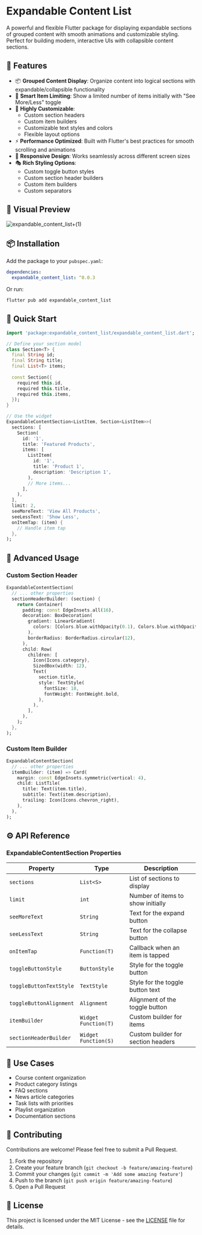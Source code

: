 <!--
This README describes the package. If you publish this package to pub.dev,
this README's contents appear on the landing page for your package.

For information about how to write a good package README, see the guide for
[writing package pages](https://dart.dev/tools/pub/writing-package-pages).

For general information about developing packages, see the Dart guide for
[creating packages](https://dart.dev/guides/libraries/create-packages)
and the Flutter guide for
[developing packages and plugins](https://flutter.dev/to/develop-packages).
-->

# Expandable Content List

A powerful and flexible Flutter package for displaying expandable sections of grouped content with smooth animations and customizable styling. Perfect for building modern, interactive UIs with collapsible content sections.

## 🌟 Features

- 📦 **Grouped Content Display**: Organize content into logical sections with expandable/collapsible functionality
- 🎯 **Smart Item Limiting**: Show a limited number of items initially with "See More/Less" toggle
- 🎨 **Highly Customizable**: 
  - Custom section headers
  - Custom item builders
  - Customizable text styles and colors
  - Flexible layout options
- ⚡ **Performance Optimized**: Built with Flutter's best practices for smooth scrolling and animations
- 📱 **Responsive Design**: Works seamlessly across different screen sizes
- 🎭 **Rich Styling Options**: 
  - Custom toggle button styles
  - Custom section header builders
  - Custom item builders
  - Custom separators
 
## 🌟 Visual Preview

![expandable_content_list+(1)](https://github.com/user-attachments/assets/10836449-41f3-440d-99b6-34320323387d)

## 📦 Installation

Add the package to your `pubspec.yaml`:

```yaml
dependencies:
  expandable_content_list: ^0.0.3
```

Or run:
```bash
flutter pub add expandable_content_list
```

## 🚀 Quick Start

```dart
import 'package:expandable_content_list/expandable_content_list.dart';

// Define your section model
class Section<T> {
  final String id;
  final String title;
  final List<T> items;
  
  const Section({
    required this.id,
    required this.title,
    required this.items,
  });
}

// Use the widget
ExpandableContentSection<ListItem, Section<ListItem>>(
  sections: [
    Section(
      id: '1',
      title: 'Featured Products',
      items: [
        ListItem(
          id: '1',
          title: 'Product 1',
          description: 'Description 1',
        ),
        // More items...
      ],
    ),
  ],
  limit: 2,
  seeMoreText: 'View All Products',
  seeLessText: 'Show Less',
  onItemTap: (item) {
    // Handle item tap
  },
);
```

## 🎨 Advanced Usage

### Custom Section Header
```dart
ExpandableContentSection(
  // ... other properties
  sectionHeaderBuilder: (section) {
    return Container(
      padding: const EdgeInsets.all(16),
      decoration: BoxDecoration(
        gradient: LinearGradient(
          colors: [Colors.blue.withOpacity(0.1), Colors.blue.withOpacity(0.05)],
        ),
        borderRadius: BorderRadius.circular(12),
      ),
      child: Row(
        children: [
          Icon(Icons.category),
          SizedBox(width: 12),
          Text(
            section.title,
            style: TextStyle(
              fontSize: 18,
              fontWeight: FontWeight.bold,
            ),
          ),
        ],
      ),
    );
  },
);
```

### Custom Item Builder
```dart
ExpandableContentSection(
  // ... other properties
  itemBuilder: (item) => Card(
    margin: const EdgeInsets.symmetric(vertical: 4),
    child: ListTile(
      title: Text(item.title),
      subtitle: Text(item.description),
      trailing: Icon(Icons.chevron_right),
    ),
  ),
);
```

## ⚙️ API Reference

### ExpandableContentSection Properties

| Property | Type | Description |
|----------|------|-------------|
| `sections` | `List<S>` | List of sections to display |
| `limit` | `int` | Number of items to show initially |
| `seeMoreText` | `String` | Text for the expand button |
| `seeLessText` | `String` | Text for the collapse button |
| `onItemTap` | `Function(T)` | Callback when an item is tapped |
| `toggleButtonStyle` | `ButtonStyle` | Style for the toggle button |
| `toggleButtonTextStyle` | `TextStyle` | Style for the toggle button text |
| `toggleButtonAlignment` | `Alignment` | Alignment of the toggle button |
| `itemBuilder` | `Widget Function(T)` | Custom builder for items |
| `sectionHeaderBuilder` | `Widget Function(S)` | Custom builder for section headers |

## 🎯 Use Cases

- Course content organization
- Product category listings
- FAQ sections
- News article categories
- Task lists with priorities
- Playlist organization
- Documentation sections

## 🤝 Contributing

Contributions are welcome! Please feel free to submit a Pull Request.

1. Fork the repository
2. Create your feature branch (`git checkout -b feature/amazing-feature`)
3. Commit your changes (`git commit -m 'Add some amazing feature'`)
4. Push to the branch (`git push origin feature/amazing-feature`)
5. Open a Pull Request

## 📄 License

This project is licensed under the MIT License - see the [LICENSE](LICENSE) file for details.


